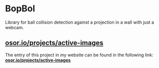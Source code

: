 # BopBol

Library for ball collision detection against a projection in a wall with just a webcam.

## **[osor.io/projects/active-images](https://osor.io/projects/active-images)**

The entry of this project in my website can be found in the following link: **[osor.io/projects/active-images](https://osor.io/projects/active-images)**
